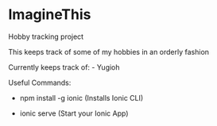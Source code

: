 # ImagineThis
Hobby tracking project

This keeps track of some of my hobbies in an orderly fashion

Currently keeps track of: 
    - Yugioh



Useful Commands:
- npm install -g ionic
    (Installs Ionic CLI)

- ionic serve
    (Start your Ionic App)